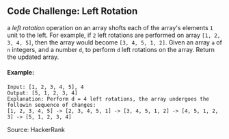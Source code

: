 ## Code Challenge: Left Rotation
a *left rotation* operation on an array shofts each of the array's elements `1` unit to the left. 
For example, if `2` left rotations are performed on array `[1, 2, 3, 4, 5]`, then the array would become `[3, 4, 5, 1, 2]`. Given an array `a` of `n` integers, and a number `d`, to perform `d` left rotations on the array. Return the updated array.

#### Example:
```
Input: [1, 2, 3, 4, 5], 4
Output: [5, 1, 2, 3, 4]
Explanation: Perform d = 4 left rotations, the array undergoes the followin sequence of changes:
[1, 2, 3, 4, 5] -> [2, 3, 4, 5, 1] -> [3, 4, 5, 1, 2] -> [4, 5, 1, 2, 3] -> [5, 1, 2, 3, 4]
```

Source: HackerRank